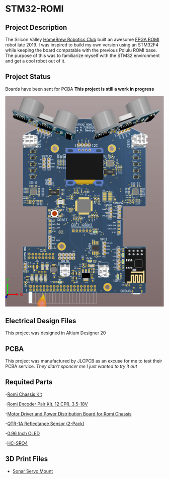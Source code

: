 # STM32-ROMI

## Project Description

The Silicon Valley [HomeBrew Robotics Club](http://www.hbrobotics.org/) built an awesome [FPGA ROMI](https://github.com/hbrc-fpga-class) robot late 2019. I was inspired to build my own version using an STM32F4  while keeping the board compatable with the previous Polulu ROMI base. The purpose of this was to familiarize myself with the STM32 environment and get a cool robot out of it.
 
 
## Project Status
Boards have been sent for PCBA
 **This project is still a work in progress**


![3D Render](https://github.com/Elipsit/STM32-ROMI/blob/master/Pics/Render_Top.png)

## Electrical Design Files
This project was designed in Altium Designer 20

## PCBA
This project was manufactured by JLCPCB as an excuse for me to test their PCBA service.
*They didn't sponcer me I just wanted to try it out*


## Requited Parts

-[Romi Chassis Kit](https://www.pololu.com/product/3506)

-[Romi Encoder Pair Kit, 12 CPR, 3.5-18V](https://www.pololu.com/product/3542)

-[Motor Driver and Power Distribution Board for Romi Chassis](https://www.pololu.com/product/3543)

-[QTR-1A Reflectance Sensor (2-Pack)](https://www.pololu.com/product/2458)

-[0.96 Inch OLED](https://www.amazon.com/UCTRONICS-SSD1306-Self-Luminous-Display-Raspberry/dp/B072Q2X2LL/ref=sr_1_3?dchild=1&keywords=oled+0.96&qid=1598137389&sr=8-3)

-[HC-SRO4](https://www.amazon.com/Smraza-Ultrasonic-Distance-Mounting-Duemilanove/dp/B01JG09DCK/ref=sr_1_6?dchild=1&keywords=sonar+arduino&qid=1598137419&sr=8-6)

## 3D Print Files
- [Sonar Servo Mount](https://www.thingiverse.com/thing:1423)

